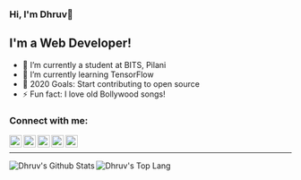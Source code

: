 ### Hi, I'm Dhruv👋

## I'm a Web Developer!
- 🔭 I’m currently a student at BITS, Pilani
- 🌱 I’m currently learning TensorFlow
- 🥅 2020 Goals: Start contributing to open source
- ⚡ Fun fact: I love old Bollywood songs!

### Connect with me:

[<img align="left" href="mailto:dhruv.noida175@gmail.com?subject=Contact using GitHub" alt="Mail Dhruv | Email" width="22px" src="https://cdn.jsdelivr.net/npm/simple-icons@v3/icons/gmail.svg" />][gmail]
[<img align="left" alt="Dhruv | Facebook" width="22px" src="https://cdn.jsdelivr.net/npm/simple-icons@v3/icons/facebook.svg" />][facebook]
[<img align="left" alt="Dhruv | Twitter" width="22px" src="https://cdn.jsdelivr.net/npm/simple-icons@v3/icons/twitter.svg" />][twitter]
[<img align="left" alt="Dhruv | LinkedIn" width="22px" src="https://cdn.jsdelivr.net/npm/simple-icons@v3/icons/linkedin.svg" />][linkedin]
[<img align="left" alt="Dhruv | Instagram" width="22px" src="https://cdn.jsdelivr.net/npm/simple-icons@v3/icons/instagram.svg" />][instagram]

<br />

---

<a href="https://github.com/anuraghazra/github-readme-stats">
    <img align="left" alt="Dhruv's Github Stats" src="https://github-readme-stats.vercel.app/api?username=thedhruvrawat&show_icons=true&hide=stars,issues&count_private=true&show_icons=true" />
</a>
<a href="https://github.com/anuraghazra/convoychat">
    <img align="left" alt="Dhruv's Top Lang" src="https://github-readme-stats.vercel.app/api/top-langs/?username=thedhruvrawat&layout=compact&show_icons=truehide_border=true" />
</a>

[gmail]: mailto:dhruv.noida175@gmail.com
[facebook]: https://www.facebook.com/thedhruvrawat/
[twitter]: https://twitter.com/thedhruvrawat/
[instagram]: https://instagram.com/thedhruvrawat/
[linkedin]: https://www.linkedin.com/in/thedhruvrawat/
